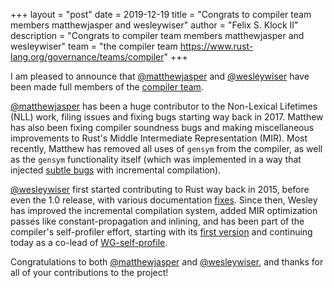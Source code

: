 +++
layout = "post"
date = 2019-12-19
title = "Congrats to compiler team members matthewjasper and wesleywiser"
author = "Felix S. Klock II"
description = "Congrats to compiler team members matthewjasper and wesleywiser"
team = "the compiler team <https://www.rust-lang.org/governance/teams/compiler>"
+++

I am pleased to announce that [@matthewjasper][] and [@wesleywiser][]
have been made full members of the [compiler team][].

[@matthewjasper][] has been a huge contributor to the Non-Lexical
Lifetimes (NLL) work, filing issues and fixing bugs starting way back in
2017. Matthew has also been fixing compiler soundness bugs and making
miscellaneous improvements to Rust's Middle Intermediate
Representation (MIR). Most recently, Matthew has removed all uses of
`gensym` from the compiler, as well as the `gensym` functionality
itself (which was implemented in a way that injected 
[subtle bugs][#43900] with incremental compilation).

[@wesleywiser][] first started contributing to Rust way back in 2015,
before even the 1.0 release, with various documentation [fixes][#22633].
Since then, Wesley has improved the incremental compilation system,
added MIR optimization passes like constant-propagation and inlining,
and has been part of the compiler's self-profiler effort, starting with its
[first version][#51657] and
continuing today as a co-lead of [WG-self-profile][].

Congratulations to both [@matthewjasper][] and [@wesleywiser][], and thanks
for all of your contributions to the project!

[@matthewjasper]: https://github.com/matthewjasper/
[@wesleywiser]: https://github.com/wesleywiser/
[compiler team]: https://www.rust-lang.org/governance/teams/compiler
[#43900]: https://github.com/rust-lang/rust/issues/49300
[#22633]: https://github.com/rust-lang/rust/pull/22633
[#51657]: https://github.com/rust-lang/rust/pull/51657
[WG-self-profile]: https://rust-lang.github.io/compiler-team/working-groups/self-profile/
